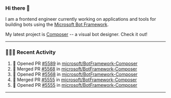 ### Hi there 👋

I am a frontend engineer currently working on applications and tools for building bots using the [Microsoft Bot Framework](https://dev.botframework.com/).

My latest project is [Composer](https://github.com/microsoft/BotFramework-Composer) -- a visual bot designer. Check it out!

---

### 👨🏻‍💻 Recent Activity

<!--START_SECTION:activity-->
1. 💪 Opened PR [#5589](https://github.com/microsoft/BotFramework-Composer/pull/5589) in [microsoft/BotFramework-Composer](https://github.com/microsoft/BotFramework-Composer)
2. 🎉 Merged PR [#5568](https://github.com/microsoft/BotFramework-Composer/pull/5568) in [microsoft/BotFramework-Composer](https://github.com/microsoft/BotFramework-Composer)
3. 💪 Opened PR [#5568](https://github.com/microsoft/BotFramework-Composer/pull/5568) in [microsoft/BotFramework-Composer](https://github.com/microsoft/BotFramework-Composer)
4. 🎉 Merged PR [#5555](https://github.com/microsoft/BotFramework-Composer/pull/5555) in [microsoft/BotFramework-Composer](https://github.com/microsoft/BotFramework-Composer)
5. 💪 Opened PR [#5555](https://github.com/microsoft/BotFramework-Composer/pull/5555) in [microsoft/BotFramework-Composer](https://github.com/microsoft/BotFramework-Composer)
<!--END_SECTION:activity-->

---

<!--
**a-b-r-o-w-n/a-b-r-o-w-n** is a ✨ _special_ ✨ repository because its `README.md` (this file) appears on your GitHub profile.

Here are some ideas to get you started:

- 🔭 I’m currently working on ...
- 🌱 I’m currently learning ...
- 👯 I’m looking to collaborate on ...
- 🤔 I’m looking for help with ...
- 💬 Ask me about ...
- 📫 How to reach me: ...
- 😄 Pronouns: ...
- ⚡ Fun fact: ...
-->
